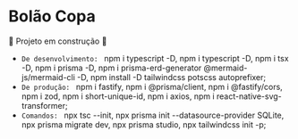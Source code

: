 # Bolão Copa
:construction: Projeto em construção :construction:

- `De desenvolvimento: ` npm i typescript -D, npm i typescript -D, npm i tsx -D, npm i prisma -D, npm i prisma-erd-generator @mermaid-js/mermaid-cli -D, npm install -D tailwindcss potscss autoprefixer;
- `De produção: ` npm i fastify, npm i @prisma/client, npm i @fastify/cors, npm i zod, npm i short-unique-id, npm i axios, npm i react-native-svg-transformer;
- `Comandos: ` npx tsc --init, npx prisma init --datasource-provider SQLite, npx prisma migrate dev, npx prisma studio, npx tailwindcss init -p;
